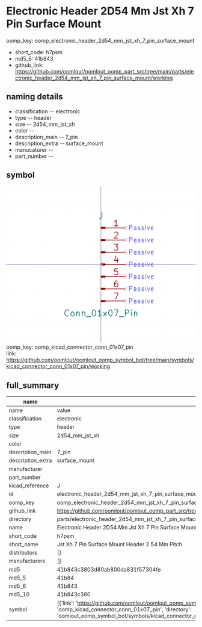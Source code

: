 # Electronic Header 2D54 Mm Jst Xh 7 Pin Surface Mount
oomp_key: oomp_electronic_header_2d54_mm_jst_xh_7_pin_surface_mount 

  
* short_code: h7psm
* md5_6: 41b843  
* github_link: https://github.com/oomlout/oomlout_oomp_part_src/tree/main/parts/electronic_header_2d54_mm_jst_xh_7_pin_surface_mount/working  
## naming details
* classification -- electronic
* type -- header
* size -- 2d54_mm_jst_xh
* color -- 
* description_main -- 7_pin
* description_extra -- surface_mount
* manucaturer -- 
* part_number -- 



## symbol

![](symbol/0/working/working_600.png)  
oomp_key: oomp_kicad_connector_conn_01x07_pin  
link: https://github.com/oomlout/oomlout_oomp_symbol_bot/tree/main/symbols/kicad_connector_conn_01x07_pin/working  


## full_summary
| name | value | 
| --- | --- | 
| name | value | 
| classification | electronic | 
| type | header | 
| size | 2d54_mm_jst_xh | 
| color |  | 
| description_main | 7_pin | 
| description_extra | surface_mount | 
| manufacturer |  | 
| part_number |  | 
| kicad_reference | J | 
| id | electronic_header_2d54_mm_jst_xh_7_pin_surface_mount | 
| oomp_key | oomp_electronic_header_2d54_mm_jst_xh_7_pin_surface_mount | 
| github_link | https://github.com/oomlout/oomlout_oomp_part_src/tree/main/parts/electronic_header_2d54_mm_jst_xh_7_pin_surface_mount/working | 
| directory | parts/electronic_header_2d54_mm_jst_xh_7_pin_surface_mount | 
| name | Electronic Header 2D54 Mm Jst Xh 7 Pin Surface Mount | 
| short_code | h7psm | 
| short_name | Jst Xh 7 Pin Surface Mount Header 2.54 Mm Pitch | 
| distributors | [] | 
| manufacturers | [] | 
| md5 | 41b843c3803d80ab800da831f57304fe | 
| md5_5 | 41b84 | 
| md5_6 | 41b843 | 
| md5_10 | 41b843c380 | 
| symbol | [{'link': 'https://github.com/oomlout/oomlout_oomp_symbol_bot/tree/main/symbols/kicad_connector_conn_01x07_pin', 'oomp_key': 'oomp_kicad_connector_conn_01x07_pin', 'directory': 'oomlout_oomp_symbol_bot/symbols/kicad_connector_conn_01x07_pin//working/working.kicad_sym'}] | 
